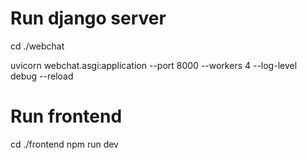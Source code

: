 # Run django server
cd ./webchat

uvicorn webchat.asgi:application --port 8000 --workers 4 --log-level debug --reload

# Run frontend
cd ./frontend
npm run dev